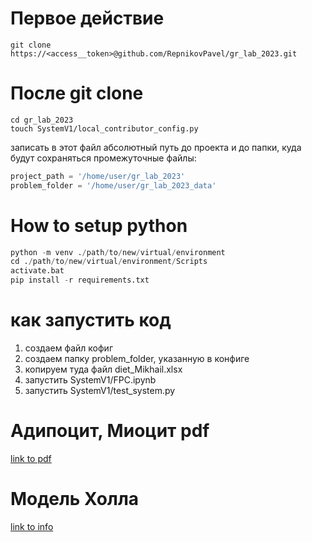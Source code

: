 

# Первое действие  
```console 
git clone https://<access__token>@github.com/RepnikovPavel/gr_lab_2023.git
```

[//]: # (# Tasks )

[//]: # (> Объединить две системы уравнений)

[//]: # ()
[//]: # (>Найти диапазоны параметров $\theta$ в системе $\dot{Y}&#40;t&#41;= F&#40;Y&#40;t&#41;,t,\theta&#41;$ таким образом, )

[//]: # (>чтобы $Y&#40;t&#41;  \geq 0$, $\forall  t \in [t_{0},T]$. )

[//]: # (>>Логично предположить, что диапазоны $[\theta_{i}^{1},\theta_{i}^{2}]$ для параметров $\theta_{i},i=\overline{1,n}$  )

[//]: # (>>зависят от  стартовой точки $Y&#40;t_{0}&#41;$, например, от степени чисел.)

[//]: # ()
[//]: # (> Найти закон или законы сохранения для этой системы.)

[//]: # (> )

[//]: # (>> К примеру,  для систем, описывающих динамику механической системы)

[//]: # (>> типичны законы сохранения энергии, импульса, момента импульса и пр.)

[//]: # (>> Для систем, описывающих перенос тепла должен выполнять закон )

[//]: # (>> сохранения количества теплоты и т.д. и т.п.)

[//]: # (>)

[//]: # (>> Зачем нужно найти закон сохранения в этой системе?)

[//]: # (>> Закон сохранения позволяет использовать метод для интегрироания системы)

[//]: # (>> на большие помежутки времени. Для этого есть стандартные подходы. Однако, )

[//]: # (>> есть и экзотичные, если нужно интегрировать максимально далеко [К.Э. Плохотников, Об устойчивости гравитационной системы многих тел]&#40;https://www.mathnet.ru/links/d099d7ed2f2d8b9341571f70a7d09cf5/crm898.pdf&#41;.)

# После git clone  
```console
cd gr_lab_2023  
touch SystemV1/local_contributor_config.py
```  
записать в этот файл абсолютный путь до проекта и до папки, куда будут сохраняться промежуточные файлы:  
```python 
project_path = '/home/user/gr_lab_2023'
problem_folder = '/home/user/gr_lab_2023_data'
```

# How to setup python 
```python 
python -m venv ./path/to/new/virtual/environment
cd ./path/to/new/virtual/environment/Scripts
activate.bat
pip install -r requirements.txt
```
# как запустить код

1. создаем файл кофиг
2. создаем папку problem_folder, указанную в конфиге
3. копируем туда файл diet_Mikhail.xlsx
4. запустить SystemV1/FPC.ipynb
5. запустить SystemV1/test_system.py

# Адипоцит, Миоцит pdf

[link to pdf](https://drive.google.com/drive/u/0/folders/1h03NgDYrl5OfgVzO8GumeO7z0DfZlk1M)


# Модель Холла  
[link to info](https://drive.google.com/drive/folders/17gs2YveZCemDOVpd598RsL5xiCdNPUPI) 
